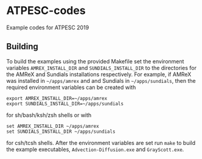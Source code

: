 # ATPESC-codes

Example codes for ATPESC 2019

## Building

To build the examples using the provided Makefile set the environment variables
`AMREX_INSTALL_DIR` and `SUNDIALS_INSTALL_DIR` to the directories for the AMReX
and Sundials installations respectively. For example, if AMReX was installed in
`~/apps/amrex` and and Sundials in `~/apps/sundials`, then the required
 environment variables can be created with
```
export AMREX_INSTALL_DIR=~/apps/amrex
export SUNDIALS_INSTALL_DIR=~/apps/sundials
```
for sh/bash/ksh/zsh shells or with
```
set AMREX_INSTALL_DIR ~/apps/amrex
set SUNDIALS_INSTALL_DIR ~/apps/sundials
```
for csh/tcsh shells. After the environment variables are set run `make` to build
the example executables, `Advection-Diffusion.exe` and `GrayScott.exe`.
